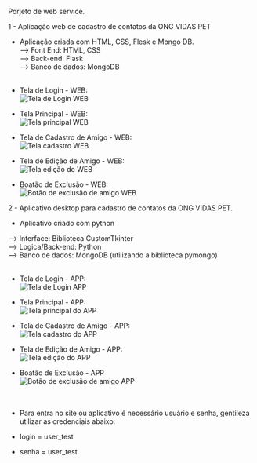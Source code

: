 Porjeto de web service.

1 - Aplicação web de cadastro de contatos da ONG VIDAS PET </br>

* Aplicação criada com HTML, CSS, Flesk e Mongo DB.</br>
 --> Font End: HTML, CSS</br>
 --> Back-end: Flask</br>
 --> Banco de dados: MongoDB</br></br>

* Tela de Login - WEB:</br>
![Tela de Login WEB](img_readme/tela_login_web.png)</br>

* Tela Principal - WEB:</br>
![Tela principal WEB](img_readme/tela_principal_web.png)</br>

* Tela de Cadastro de Amigo - WEB:</br>
![Tela cadastro WEB](img_readme/tela_cadastro_web.png)</br>

* Tela de Edição de Amigo - WEB:</br>
![Tela edição do WEB](img_readme/tela_edicao_web.png)</br>

* Boatão de Exclusão - WEB:</br>
![Botão de exclusão de amigo WEB](img_readme/btn_excluir_web.png)</br>


2 - Aplicativo desktop para cadastro de contatos da ONG VIDAS PET.</br>

* Aplicativo criado com python</br>

--> Interface: Biblioteca CustomTkinter</br>
--> Logica/Back-end: Python</br>
--> Banco de dados: MongoDB (utilizando a biblioteca pymongo)</br></br>

* Tela de Login - APP:</br>
![Tela de Login APP](img_readme/tela_login_app.png)</br>

* Tela Principal - APP:</br>
![Tela principal do APP](img_readme/tela_principal_app.png)</br>

* Tela de Cadastro de Amigo - APP:</br>
![Tela cadastro do APP](img_readme/tela_de_inclusao_app.png)</br>

* Tela de Edição de Amigo - APP:</br>
![Tela edição do APP](img_readme/tela_edicao_app.png)</br>

* Boatão de Exclusão - APP</br>
![Botão de exclusão de amigo APP](img_readme/botao_exclusao_app.png)</br></br></br>



* Para entra no site ou aplicativo é necessário usuário e senha, gentileza utilizar as credenciais abaixo:

* login = user_test</br>
* senha = user_test</br>
